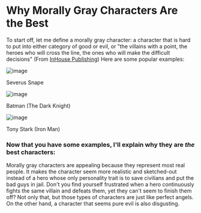 # Why Morally Gray Characters Are the Best 

To start off, let me define a morally gray character: a character that is hard to put into either category of good or evil, or "the villains with a point, the heroes who will cross the line, the ones who will make the difficult decisions" (From [InHouse Publishing](https://www.inhousepublishing.com.au/how-to-write-a-morally-grey-character/#:~:text=So%2C%20what%20makes%20a%20morally,the%20ones%20shrouded%20in%20controversy.))
Here are some popular examples:

![image](https://user-images.githubusercontent.com/114519137/192861629-e0e94dbd-ee69-464a-ac57-c225a5c6c7a1.png)

Severus Snape

![image](https://user-images.githubusercontent.com/114519137/192861969-c49aad9a-0ec4-4867-b6d9-c2ff53881b31.png)

Batman (The Dark Knight)

![image](https://user-images.githubusercontent.com/114519137/192862146-c645089a-f6be-463e-a4e8-5d1f56370c35.png)

Tony Stark (Iron Man)

### Now that you have some examples, I'll explain why they are <i> the </i> best characters:

Morally gray characters are appealing because they represent most real people. It makes the character seem more realistic and sketched-out instead of a hero whose only personality trait is to save civilians and put the bad guys in jail. Don't you find yourself frustrated when a hero continuously fights the same villain and defeats them, yet they can't seem to finish them off? Not only that, but those types of characters are just like perfect angels. On the other hand, a character that seems pure evil is also disgusting.
